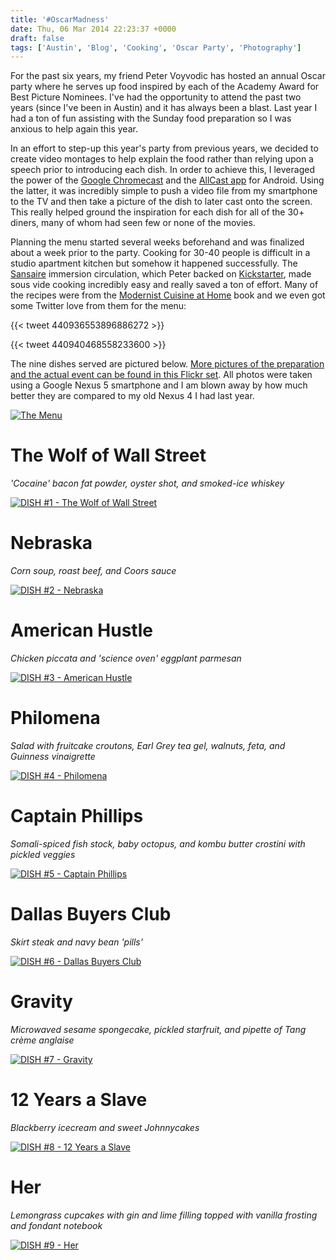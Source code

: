 ```yaml
---
title: '#OscarMadness'
date: Thu, 06 Mar 2014 22:23:37 +0000
draft: false
tags: ['Austin', 'Blog', 'Cooking', 'Oscar Party', 'Photography']
---
```


For the past six years, my friend Peter Voyvodic has hosted an annual Oscar party where he serves up food inspired by each of the Academy Award for Best Picture Nominees. I've had the opportunity to attend the past two years (since I've been in Austin) and it has always been a blast. Last year I had a ton of fun assisting with the Sunday food preparation so I was anxious to help again this year.

In an effort to step-up this year's party from previous years, we decided to create video montages to help explain the food rather than relying upon a speech prior to introducing each dish. In order to achieve this, I leveraged the power of the [Google Chromecast](http://www.google.com/intl/en-US/chrome/devices/chromecast/) and the [AllCast app](https://play.google.com/store/apps/details?id=com.koushikdutta.cast) for Android. Using the latter, it was incredibly simple to push a video file from my smartphone to the TV and then take a picture of the dish to later cast onto the screen. This really helped ground the inspiration for each dish for all of the 30+ diners, many of whom had seen few or none of the movies.

Planning the menu started several weeks beforehand and was finalized about a week prior to the party. Cooking for 30-40 people is difficult in a studio apartment kitchen but somehow it happened successfully. The [Sansaire](http://sansaire.com/) immersion circulation, which Peter backed on [Kickstarter](https://www.kickstarter.com/projects/seattlefoodgeek/sansaire-sous-vide-circulator-for-199), made sous vide cooking incredibly easy and really saved a ton of effort. Many of the recipes were from the [Modernist Cuisine at Home](http://modernistcuisine.com/books/modernist-cuisine-at-home/) book and we even got some Twitter love from them for the menu:

{{< tweet 440936553896886272 >}}

{{< tweet 440940468558233600 >}}

The nine dishes served are pictured below. [More pictures of the preparation and the actual event can be found in this Flickr set](http://www.flickr.com/photos/shiruken/sets/72157641837002243/). All photos were taken using a Google Nexus 5 smartphone and I am blown away by how much better they are compared to my old Nexus 4 I had last year.

[![The Menu](https://live.staticflickr.com/7303/12919325504_a091d61eac_z.jpg)](https://flic.kr/p/kFCVns "The Menu by Colin Sullender, on Flickr")

# The Wolf of Wall Street
_'Cocaine' bacon fat powder, oyster shot, and smoked-ice whiskey_

[![DISH #1 - The Wolf of Wall Street](https://live.staticflickr.com/7362/12919423564_d4dd05900b_b.jpg)](https://flic.kr/p/kFDqw9 "DISH #1 - The Wolf of Wall Street by Colin Sullender, on Flickr")

# Nebraska
_Corn soup, roast beef, and Coors sauce_

[![DISH #2 - Nebraska](https://live.staticflickr.com/7305/12919114933_29ac10b6c3_b.jpg)](https://flic.kr/p/kFBQLV "DISH #2 - Nebraska by Colin Sullender, on Flickr")

# American Hustle
_Chicken piccata and 'science oven' eggplant parmesan_

[![DISH #3 - American Hustle](https://live.staticflickr.com/7339/12919119853_e84e708019_b.jpg)](https://flic.kr/p/kFBSeK "DISH #3 - American Hustle by Colin Sullender, on Flickr")

# Philomena
_Salad with fruitcake croutons, Earl Grey tea gel, walnuts, feta, and Guinness vinaigrette_

[![DISH #4 - Philomena](https://live.staticflickr.com/7368/12919434954_0c117d8d3e_b.jpg)](https://flic.kr/p/kFDtUw "DISH #4 - Philomena by Colin Sullender, on Flickr")

# Captain Phillips
_Somali-spiced fish stock, baby octopus, and kombu butter crostini with pickled veggies_

[![DISH #5 - Captain Phillips](https://live.staticflickr.com/7448/12919125003_fbfb804f1c_b.jpg)](https://flic.kr/p/kFBTLx "DISH #5 - Captain Phillips by Colin Sullender, on Flickr")

# Dallas Buyers Club
_Skirt steak and navy bean 'pills'_

[![DISH #6 - Dallas Buyers Club](https://live.staticflickr.com/2874/12919032825_3b0017b4a3_b.jpg)](https://flic.kr/p/kFBqng "DISH #6 - Dallas Buyers Club by Colin Sullender, on Flickr")

# Gravity
_Microwaved sesame spongecake, pickled starfruit, and pipette of Tang crème anglaise_

[![DISH #7 - Gravity](https://live.staticflickr.com/3755/12919445054_5877196857_b.jpg)](https://flic.kr/p/kFDwUE "DISH #7 - Gravity by Colin Sullender, on Flickr")

# 12 Years a Slave
_Blackberry icecream and sweet Johnnycakes_

[![DISH #8 - 12 Years a Slave](https://live.staticflickr.com/7423/12919447554_2520fc453d_b.jpg)](https://flic.kr/p/kFDxDL "DISH #8 - 12 Years a Slave by Colin Sullender, on Flickr")

# Her
_Lemongrass cupcakes with gin and lime filling topped with vanilla frosting and fondant notebook_

[![DISH #9 - Her](https://live.staticflickr.com/3684/12919135873_fcf8c48c1f_b.jpg)](https://flic.kr/p/kFBWZX "DISH #9 - Her by Colin Sullender, on Flickr")